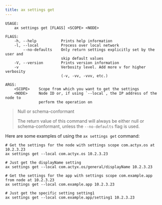 ```yaml
---
title: ax settings get
---
```


```text title="Get settings from an ActyxOS node"
USAGE:
    ax settings get [FLAGS] <SCOPE> <NODE>

FLAGS:
    -h, --help           Prints help information
    -l, --local          Process over local network
        --no-defaults    Only return settings explicitly set by the user and
                         skip default values
    -V, --version        Prints version information
    -v                   Verbosity level. Add more v for higher verbosity
                         (-v, -vv, -vvv, etc.)

ARGS:
    <SCOPE>    Scope from which you want to get the settings
    <NODE>     Node ID or, if using `--local`, the IP address of the node to
               perform the operation on
```

> Null or schema-conformant
>
> The return value of this command will always be either null or schema-conformant, unless the `--no-defaults` flag is used.

Here are some examples of using the `ax settings get` command:

```text title="Example Usage"
# Get the settings for the node with settings scope com.actyx.os at 10.2.3.23
ax settings get --local com.actyx.os 10.2.3.23

# Just get the displayName setting
ax settings get --local com.actyx.os/general/displayName 10.2.3.23

# Get the settings for the app with settings scope com.example.app from node at 10.2.3.23
ax settings get --local com.example.app 10.2.3.23

# Just get the specific setting setting1
ax settings get --local com.example.app/setting1 10.2.3.23
```
